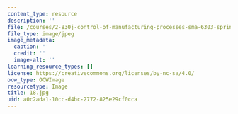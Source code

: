 ```yaml
---
content_type: resource
description: ''
file: /courses/2-830j-control-of-manufacturing-processes-sma-6303-spring-2008/a0c2ada110ccd4bc2772825e29cf0cca_18.jpg
file_type: image/jpeg
image_metadata:
  caption: ''
  credit: ''
  image-alt: ''
learning_resource_types: []
license: https://creativecommons.org/licenses/by-nc-sa/4.0/
ocw_type: OCWImage
resourcetype: Image
title: 18.jpg
uid: a0c2ada1-10cc-d4bc-2772-825e29cf0cca
---
```

